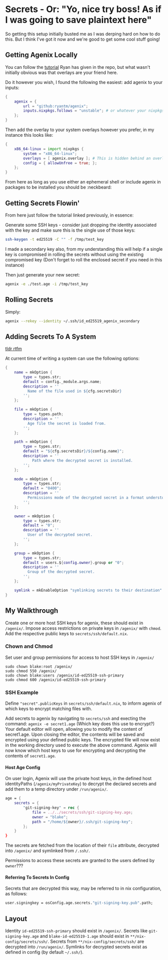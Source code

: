 # Secrets - Or: "Yo, nice try boss! As if I was going to save plaintext here"

So getting this setup initially busted me as I was derping hard on how to do this. But I think I've got it now and we're good to get some cool stuff going!

## Getting Agenix Locally

You can follow the [tutorial](https://github.com/ryantm/agenix#tutorial) Ryan has given in the repo, but what wasn't initially obvious was that overlays are your friend here.

Do it however you wish, I found the following the easiest: add agenix to your inputs:

```nix
{
    agenix = {
        url = "github:ryantm/agenix";
        inputs.nixpkgs.follows = "unstable"; # or whatever your nixpkgs is called
    };
}
```

Then add the overlay to your system overlays however you prefer, in my instance this looks like:

```nix
{
    x86_64-linux = import nixpkgs {
        system = "x86_64-linux";
        overlays = [ agenix.overlay ]; # This is hidden behind an overlay array in my use, but will work with this line also.
        config = { allowUnfree = true; };
    };
}
```

From here as long as you use either an ephemeral shell or include agenix in packages to be installed you should be :neckbeard:

## Getting Secrets Flowin'

From here just follow the tutorial linked previously, in essence:

Generate some SSH keys - consider just dropping the identity associated with the key and make sure this is the single use of those keys:

```sh
ssh-keygen -t ed25519 -C "" -f /tmp/test_key
```

I made a secondary key also, from my understanding this will help if a single key is compromised in rolling the secrets without using the existing compromised key (Don't forget to roll the enclosed secret if you need in this instance)

Then just generate your new secret:

```sh
agenix -e ./test.age -i /tmp/test_key
```

## Rolling Secrets

Simply:

```sh
agenix --rekey --identity ~/.ssh/id_ed25519_agenix_secondary
```

## Adding Secrets To A System

[tldr rtfm](https://github.com/ryantm/agenix/blob/main/modules/age.nix)

At current time of writing a system can use the following options:

```nix
{
    name = mkOption {
        type = types.str;
        default = config._module.args.name;
        description = ''
          Name of the file used in ${cfg.secretsDir}
        '';
    };

    file = mkOption {
        type = types.path;
        description = ''
          Age file the secret is loaded from.
        '';
    };

    path = mkOption {
        type = types.str;
        default = "${cfg.secretsDir}/${config.name}";
        description = ''
            Path where the decrypted secret is installed.
        '';
    };

    mode = mkOption {
        type = types.str;
        default = "0400";
        description = ''
          Permissions mode of the decrypted secret in a format understood by chmod.
        '';
    };

    owner = mkOption {
        type = types.str;
        default = "0";
        description = ''
          User of the decrypted secret.
        '';
    };

    group = mkOption {
        type = types.str;
        default = users.${config.owner}.group or "0";
        description = ''
          Group of the decrypted secret.
        '';
    };

    symlink = mkEnableOption "symlinking secrets to their destination" // { default = true; };
}
```

## My Walkthrough

Create one or more host SSH keys for agenix, these should exist in `/agenix/`.
Impose access restrictions on private keys in `/agenix/` with `chmod`.
Add the respective public keys to `secrets/ssh/default.nix`.

### Chown and Chmod

Set user and group permissions for access to host SSH keys in `/agenix/`

```shell
sudo chown blake:root /agenix/
sudo chmod 550 /agenix/
sudo chown blake:users /agenix/id-ed25519-ssh-primary
sudo chmod 600 /agenix/id-ed25519-ssh-primary
```

### SSH Example

Define `"secret".publicKeys` in `secrets/ssh/default.nix`, to inform agenix of which keys to encrypt matching files with.

Add secrets to agenix by navigating to `secrets/ssh` and execting the command:
`agenix -e secret1.age` (Which key does this use to encrypt?)
Your default editor will open, allowing you to modify the content of secret1.age.
Upon closing the editor, the contents will be saved and encrypted using your defined public keys.
The encrypted file will now exist in the working directory used to execute the above command.
Agenix will now know which host keys to use for encrypting and decrypting the contents of `secret1.age`.

#### Host Age Config

On user login, Agenix will use the private host keys, in the defined host identityPaths (`/agenix/myPrivateKey`) to
decrypt the declared secrets and add them to a temp directory under `/run/agenix/`.

```nix
age = {
    secrets = {
        "git-signing-key" = rec {
            file = ../../secrets/ssh/git-signing-key.age;
            owner = "blake";
            path = "/home/${owner}/.ssh/git-signing-key";
        };
    }
}
```

The secrets are fetched from the location of their `file` attribute, decrypted into `/agenix/` and symlinked from `/.ssh/`.

Permissions to access these secrets are granted to the users defined by `owner`???

#### Referring To Secrets In Config

Secrets that are decrypted this way, may be referred to in nix configuration, as follows:

```nix
user.signingkey = osConfig.age.secrets."git-signing-key.pub".path;
```

## Layout

Identity `id-ed25519-ssh-primary` should exist in `/agenix/`.
Secrets like `git-signing-key.age` and `blake-id-ed25519-1.age` should exist in `**/nix-config/secrets/ssh/`.
Secrets from `**/nix-config/secrets/ssh/` are decrypted into `/run/agenix/`.
Symlinks for decrypted secrets exist as defined in config (by default `~/.ssh/`).

